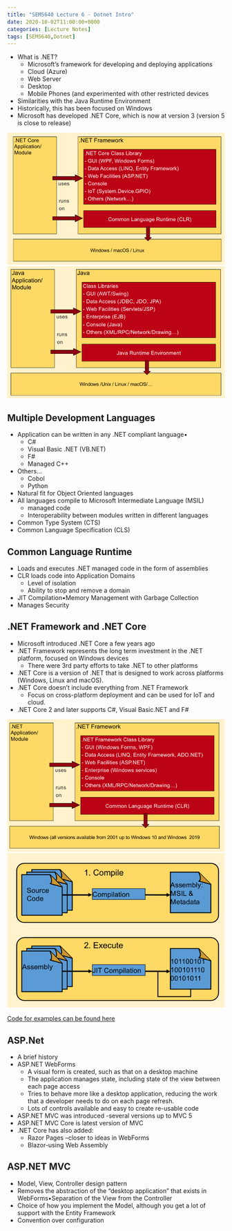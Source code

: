 ```yaml
---
title: "SEM5640 Lecture 6 - Dotnet Intro"
date: 2020-10-02T11:00:00+0000
categories: [Lecture Notes]
tags: [SEM5640,Dotnet]
---
```


* What is .NET?
  * Microsoft’s framework for developing and deploying applications
  * Cloud (Azure)
  * Web Server
  * Desktop
  * Mobile Phones (and experimented with other restricted devices
* Similarities with the Java Runtime Environment
* Historically, this has been focused on Windows
* Microsoft has developed .NET Core, which is now at version 3 (version 5 is close to release)

![Dotnet](/assets/img/dotnet.png "Dotnet Diagram")
![Java](/assets/img/java.png "Java Diagram")

## Multiple Development Languages

* Application can be written in any .NET compliant language•
  * C#
  * Visual Basic .NET (VB.NET)
  * F#
  * Managed C++
* Others...
  * Cobol
  * Python
* Natural fit for Object Oriented languages
* All languages compile to Microsoft Intermediate Language (MSIL)
  * managed code
  * Interoperability between modules written in different languages
* Common Type System (CTS)
* Common Language Specification (CLS)

## Common Language Runtime

* Loads and executes .NET managed code in the form of assemblies
* CLR loads code into Application Domains
  * Level of isolation
  * Ability to stop and remove a domain
* JIT Compilation•Memory Management with Garbage Collection
* Manages Security

## .NET Framework and .NET Core

* Microsoft introduced .NET Core a few years ago
* .NET Framework represents the long term investment in the .NET platform, focused on Windows devices
  * There were 3rd party efforts to take .NET to other platforms
* .NET Core is a version of .NET that is designed to work across platforms (Windows, Linux and macOS). 
* .NET Core doesn’t include everything from .NET Framework
  * Focus on cross-platform deployment and can be used for IoT and cloud.
* .NET Core 2 and later supports C#, Visual Basic.NET and F#

![Dotnet Core](/assets/img/dotnetcore.png "Dotnet Core Diagram")
![Compile-Execute Cycle](/assets/img/Compile-Execute.png "Compile-Execute Cycle")

[Code for examples can be found here](https://github.com/PhilipMottershead/SEM5640_dotnet_Workshop1)

## ASP.Net

* A brief history
* ASP.NET WebForms
  * A visual form is created, such as that on a desktop machine
  * The application manages state, including state of the view between each page access
  * Tries to behave more like a desktop application, reducing the work that a developer needs to do on each page refresh. 
  * Lots of controls available and easy to create re-usable code
* ASP.NET MVC was introduced -several versions up to MVC 5
* ASP.NET MVC Core is latest version of MVC
* .NET Core has also added:
  * Razor Pages –closer to ideas in WebForms
  * Blazor-using Web Assembly

## ASP.NET MVC

* Model, View, Controller design pattern
* Removes the abstraction of the “desktop application” that exists in WebForms•Separation of the View from the Controller
* Choice of how you implement the Model, although you get a lot of support with the Entity Framework
* Convention over configuration
